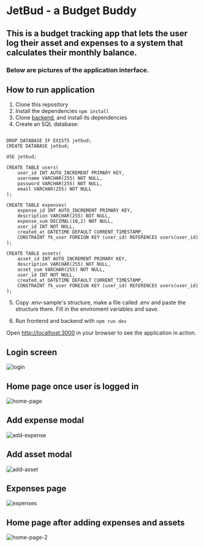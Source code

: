 # JetBud - a Budget Buddy

## This is a budget tracking app that lets the user log their asset and expenses to a system that calculates their monthly balance.

### Below are pictures of the application interface.

## How to run application

1. Clone this repository
2. Install the dependencies `npm install`
3. Clone [backend](https://github.com/eemiljka/jetbud-server), and install its dependencies
4. Create an SQL database:

```

DROP DATABASE IF EXISTS jetbud;
CREATE DATABASE jetbud;

USE jetbud;

CREATE TABLE users(
    user_id INT AUTO_INCREMENT PRIMARY KEY,
    username VARCHAR(255) NOT NULL,
    password VARCHAR(255) NOT NULL,
    email VARCHAR(255) NOT NULL
);

CREATE TABLE expenses(
    expense_id INT AUTO_INCREMENT PRIMARY KEY,
    description VARCHAR(255) NOT NULL,
    expense_sum DECIMAL(10,2) NOT NULL,
    user_id INT NOT NULL,
    created_at DATETIME DEFAULT CURRENT_TIMESTAMP,
    CONSTRAINT fk_user FOREIGN KEY (user_id) REFERENCES users(user_id)
);

CREATE TABLE assets(
    asset_id INT AUTO_INCREMENT PRIMARY KEY,
    description VARCHAR(255) NOT NULL,
    asset_sum VARCHAR(255) NOT NULL,
    user_id INT NOT NULL,
    created_at DATETIME DEFAULT CURRENT_TIMESTAMP,
    CONSTRAINT fk_user FOREIGN KEY (user_id) REFERENCES users(user_id)
);

```

5. Copy .env-sample's structure, make a file called .env and paste the structure there. Fill in the enviroment variables and save.

6. Run frontend and backend with `npm run dev`

Open [http://localhost:3000](http://localhost:3000) in your browser to see the application in action.

## Login screen

![login](https://github.com/user-attachments/assets/8071c7fb-a6d8-480d-9ee6-858b91aaddf9)

## Home page once user is logged in

![home-page](https://github.com/user-attachments/assets/b5ce6eaf-e17e-44c1-9ee3-f56b8db712d8)

## Add expense modal

![add-expense](https://github.com/user-attachments/assets/1ec22be3-1d3b-4c13-9248-ef22619f0e1b)

## Add asset modal

![add-asset](https://github.com/user-attachments/assets/5667bafe-c1dc-4696-800c-86d2d473fe40)

## Expenses page

![expenses](https://github.com/user-attachments/assets/e02c860b-2704-4f7d-b1be-f447698af262)

## Home page after adding expenses and assets

![home-page-2](https://github.com/user-attachments/assets/4bd7b1f2-1735-4dd1-9aae-63a8904a9f74)
